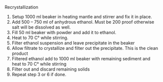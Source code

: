 Recrystallization
1.	Setup 1000 ml beaker in heating mantle and stirrer and fix it in place.
2.	Add 500 – 750 ml of anhydrous ethanol. Must be 200 proof otherwise salt will be dissolved as well.
3.	Fill 50 ml beaker with powder and add it to ethanol.
4.	Heat to 70 C° while stirring.
5.	Filter ethanol suspension and leave precipitate in the beaker
6.	Allow filtrate to crystallize and filter out the precipitate. This is the clean product
7.	Filtered ethanol add to 1000 ml beaker with remaining sediment and heat to 70 C° while stirring
8.	Filter out and discard remaining solids
9.	Repeat step 3 or 6 if done.
